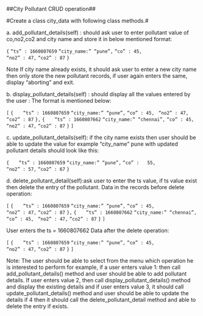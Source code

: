 ##City Pollutant CRUD operation##

#Create a class city_data with following class methods.#

a.	add_pollutant_details(self) : should ask user to enter pollutant value of co,no2,co2 and city name and store it in below mentioned format:

`{`
`“ts” : 1660807659`
`“city_name:” “pune”,`
`“co” : 45,`	
`“no2” : 47,`
`“co2” : 87`
`}`

Note If city name already exists, it should ask user to enter a new city name then only store the new pollutant records, if user again enters the same, display “aborting” and exit.

b.	display_pollutant_details(self) : should display all the values entered by the user : The format is mentioned below:

`[`
`{`
` 	“ts” : 1660807659`
`“city_name:” “pune”,`
`“co” : 45,	`
`“no2” : 47,`
`“co2” : 87`
`},`
`{`
` 	“ts” : 1660807662`
`“city_name:” “chennai”,`
`“co” : 45,	`
`“no2” : 47,`
`“co2” : 87`
`}`
`]`

c.	update_pollutant_details(self): if the city name exists then user should be able to update the value for example “city_name” pune with updated pollutant details should look like this:

`{`
` 	“ts” : 1660807659`
`“city_name:” “pune”,`
`“co” :   55,`	
`“no2” : 57,`
`“co2” : 67`
`}`

d.	delete_pollutant_detail(self):ask user to enter the ts value, if ts value exist then delete the entry of the pollutant.
Data in the records before delete operation:

`[`
`{`
` 	“ts” : 1660807659`
`“city_name:” “pune”,`
`“co” : 45,`	
`“no2” : 47,`
`“co2” : 87`
`},`
`{`
` 	“ts” : 1660807662`
`“city_name:” “chennai”,`
`“co” : 45,	`
`“no2” : 47,`
`“co2” : 87`
`}`
`]`

User enters the ts = 1660807662
Data after the delete operation:

`[`
`{`
` 	“ts” : 1660807659`
`“city_name:” “pune”,`
`“co” : 45,`	
`“no2” : 47,`
`“co2” : 87`
`}`
`]`

Note: The user should be able to select from the menu which operation he is interested to perform for example, 
if a user enters value 1: then call add_pollutant_details() method and user should be able to add pollutant details.
If user enters value 2, then call display_pollutant_details() method and display the existing details and
if user enters value 3, it should call update_pollutant_details() method and user should be able to update the details 
if 4 then it should call the delete_pollutant_detail method and able to delete the entry if exists.
